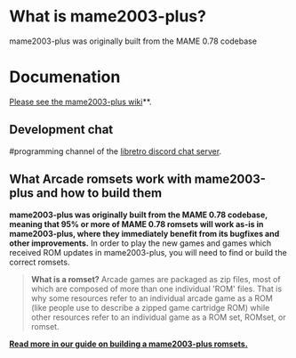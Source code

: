 # What is mame2003-plus?
mame2003-plus was originally built from the MAME 0.78 codebase

# Documenation
[Please see the mame2003-plus wiki](https://github.com/libretro/mame2003-plus-libretro/wiki)**.

## Development chat
#programming channel of the [libretro discord chat server](https://discordapp.com/invite/C4amCeV).

## What Arcade romsets work with mame2003-plus and how to build them

**mame2003-plus was originally built from the MAME 0.78 codebase, meaning that 95% or more of MAME 0.78 romsets will work as-is in mame2003-plus, where they immediately benefit from its bugfixes and other improvements.** In order to play the new games and games which received ROM updates in mame2003-plus, you will need to find or build the correct romsets.

> **What is a romset?**
> Arcade games are packaged as zip files, most of which are composed of more than one individual 'ROM' files. That is why some resources refer to an individual arcade game as a ROM (like people use to describe a zipped game cartridge ROM) while other resources refer to an individual game as a ROM set, ROMset, or romset.

**[Read more in our guide on building a mame2003-plus romsets.](https://github.com/libretro/mame2003-plus-libretro/wiki/Building-romsets-for-mame2003-plus)**
